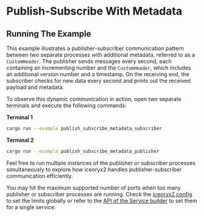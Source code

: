 # Publish-Subscribe With Metadata

## Running The Example

This example illustrates a publisher-subscriber communication pattern between two separate
processes with additional metadata, referred to as a `CustomHeader`. The publisher sends messages
every second, each containing an incrementing number and the `CustomHeader`, which includes an
additional version number and a timestamp. On the receiving end, the subscriber checks for new data
every second and prints out the received payload and metadata.

To observe this dynamic communication in action, open two separate terminals and execute the
following commands:

**Terminal 1**

```sh
cargo run --example publish_subscribe_metadata_subscriber
```

**Terminal 2**

```sh
cargo run --example publish_subscribe_metadata_publisher
```

Feel free to run multiple instances of the publisher or subscriber processes simultaneously to
explore how iceoryx2 handles publisher-subscriber communication efficiently.

You may hit the maximum supported number of ports when too many publisher or subscriber processes
are running. Check the [iceoryx2 config](../../../config) to set the limits globally or refer to
the [API of the Service builder](https://docs.rs/iceoryx2/latest/iceoryx2/service/index.html) to
set them for a single service.

